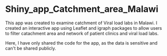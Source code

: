 # Shiny_app_Catchment_area_Malawi

This app was created to examine catchment of Viral load labs in Malawi. I created an interactive app using Leaflet and igraph packages to allow users to filter catachment area and network of patient clinics and viral load labs.

Here, I have only shared the code for the app, as the data is sensitive and can't be shared publicly.

